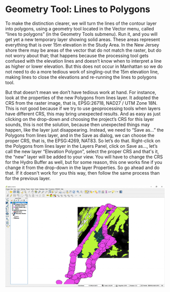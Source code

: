 # Geometry Tool: Lines to Polygons

To make the distinction clearer, we will turn the lines of the contour layer into polygons, using a geometry tool located in the Vector menu, called “lines to polygons” (in the Geometry Tools submenu). Run it, and you will get yet a new temporary layer showing solid areas. These areas represent everything that is over 15m elevation in the Study Area. In the New Jersey shore there may be areas of the vector that do not match the raster, but do not worry about that; that happens because the processing tool gets confused with the elevation lines and doesn’t know when to interpret a line as higher or lower elevation. But this does not occur in Manhattan so we do not need to do a more tedious work of singling-out the 15m elevation line, making lines to close the elevations and re-running the lines to polygons tool.

But that doesn’t mean we don’t have tedious work at hand. For instance, look at the properties of the new Polygons from lines layer. It adopted the CRS from the raster image, that is, EPSG:26718, NAD27 / UTM Zone 18N. This is not good because if we try to use geoprocessing tools when layers have different CRS, this may bring unexpected results. And as easy as just clicking on the drop-down and choosing the project’s CRS for this layer sounds, this is not the solution, because then unexpected things may happen, like the layer just disappearing. Instead, we need to “Save as…” the Polygons from lines layer, and in the Save as dialog, we can choose the proper CRS, that is, the EPSG:4269, NAT83. So let’s do that. Right-click on the Polygons from lines layer in the Layers Panel, click on Save as…, let’s call the new layer “Elevation Polygon”, select the proper CRS and that's it, the “new” layer will be added to your view. You will have to change the CRS for the Hydro Buffer as well, but for some reason, this one works fine if you change it from the drop-down in the layer Properties. So go ahead and do that. If it doesn't work for you this way, then follow the same process than for the previous layer.

![Lines to Polygons resulting layer](images/linesto1.png)

